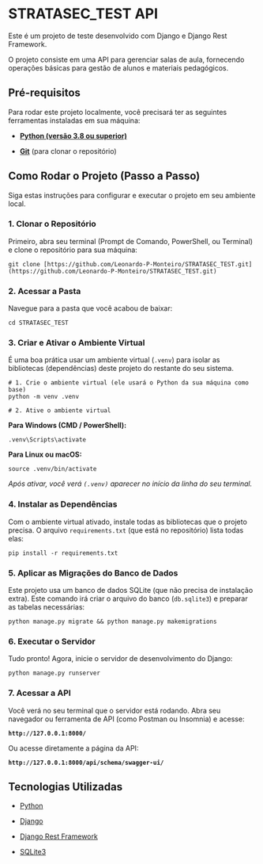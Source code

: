 # STRATASEC_TEST API

Este é um projeto de teste desenvolvido com Django e Django Rest Framework.

O projeto consiste em uma API para gerenciar salas de aula, fornecendo operações básicas para gestão de alunos e materiais pedagógicos.

## Pré-requisitos

Para rodar este projeto localmente, você precisará ter as seguintes ferramentas instaladas em sua máquina:

-   [**Python (versão 3.8 ou superior)**](https://www.python.org/downloads/ "null")
    
-   [**Git**](https://www.google.com/search?q=https://git-scm.com/downloads "null") (para clonar o repositório)
    

## Como Rodar o Projeto (Passo a Passo)

Siga estas instruções para configurar e executar o projeto em seu ambiente local.

### 1. Clonar o Repositório

Primeiro, abra seu terminal (Prompt de Comando, PowerShell, ou Terminal) e clone o repositório para sua máquina:

```
git clone [https://github.com/Leonardo-P-Monteiro/STRATASEC_TEST.git](https://github.com/Leonardo-P-Monteiro/STRATASEC_TEST.git)

```

### 2. Acessar a Pasta

Navegue para a pasta que você acabou de baixar:

```
cd STRATASEC_TEST

```

### 3. Criar e Ativar o Ambiente Virtual

É uma boa prática usar um ambiente virtual (`.venv`) para isolar as bibliotecas (dependências) deste projeto do restante do seu sistema.

```
# 1. Crie o ambiente virtual (ele usará o Python da sua máquina como base)
python -m venv .venv

# 2. Ative o ambiente virtual

```

**Para Windows (CMD / PowerShell):**

```
.venv\Scripts\activate

```

**Para Linux ou macOS:**

```
source .venv/bin/activate

```

_Após ativar, você verá `(.venv)` aparecer no início da linha do seu terminal._

### 4. Instalar as Dependências

Com o ambiente virtual ativado, instale todas as bibliotecas que o projeto precisa. O arquivo `requirements.txt` (que está no repositório) lista todas elas:

```
pip install -r requirements.txt

```

### 5. Aplicar as Migrações do Banco de Dados

Este projeto usa um banco de dados SQLite (que não precisa de instalação extra). Este comando irá criar o arquivo do banco (`db.sqlite3`) e preparar as tabelas necessárias:

```
python manage.py migrate && python manage.py makemigrations

```

### 6. Executar o Servidor

Tudo pronto! Agora, inicie o servidor de desenvolvimento do Django:

```
python manage.py runserver

```

### 7. Acessar a API

Você verá no seu terminal que o servidor está rodando. Abra seu navegador ou ferramenta de API (como Postman ou Insomnia) e acesse:

**`http://127.0.0.1:8000/`**

Ou acesse diretamente a página da API:

**`http://127.0.0.1:8000/api/schema/swagger-ui/`**

## Tecnologias Utilizadas

-   [Python](https://www.python.org/ "null")
    
-   [Django](https://www.djangoproject.com/ "null")
    
-   [Django Rest Framework](https://www.django-rest-framework.org/ "null")
    
-   [SQLite3](https://www.sqlite.org/index.html "null")
